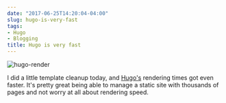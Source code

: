```yaml
---
date: "2017-06-25T14:20:04-04:00"
slug: hugo-is-very-fast
tags:
- Hugo
- Blogging
title: Hugo is very fast
---
```


![hugo-render](/img/2017/hugo-render.jpg)

I did a little template cleanup today, and [Hugo's](https://gohugo.io) rendering
times got even faster. It's pretty great being able to manage a static site with
thousands of pages and not worry at all about rendering speed.
